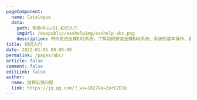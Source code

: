 ```yaml
---
pageComponent:
  name: Catalogue
  data:
    path: 帮助中心/81.初识入门
    imgUrl: /easpublic/eashelpimg/eashelp-abc.png
    description: 带你走进金蝶EAS系统，了解如何安装金蝶EAS系统、系统的基本操作、基本概念、基本设置。
title: 初识入门
date: 2022-01-01 00:00:00
permalink: /pages/abc/
article: false
comment: false
editLink: false
author:
  name: 加群反馈问题
  link: https://jq.qq.com/?_wv=1027&k=ZurEZD1k
---
```


<!--div>声明：本帮助中心由雨意澜风倾力构建，如转载应征得授权！</div-->
